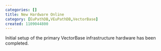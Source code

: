 ```yaml
---
categories: []
title: New Hardware Online
category: [EuPathDB,VEuPathDB,VectorBase]
created: 1109044800
---
```

Initial setup of the primary VectorBase infrastructure hardware has been completed.
